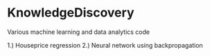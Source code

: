 # KnowledgeDiscovery
Various machine learning and data analytics code

1.) Houseprice regression
2.) Neural network using backpropagation